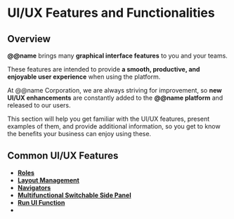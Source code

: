 # UI/UX Features and Functionalities 

## Overview

**@@name** brings many **graphical interface features** to you and your teams.  

These features are intended to provide **a smooth, productive, and enjoyable user experience** when using the platform.  

At @@name Corporation, we are always striving for improvement, so **new UI/UX enhancements** are constantly added to the **@@name platform** and released to our users.  

This section will help you get familiar with the UI/UX features, present examples of them, and provide additional information, so you get to know the benefits your business can enjoy using these.  

## Common UI/UX Features

* **[Roles](roles.md)**
* **[Layout Management](layout-management.md)**
* **[Navigators](navigators.md)**
* **[Multifunctional Switchable Side Panel](side-panel.md)**
* **[Run UI Function](run-ui-function.md)**
* 

